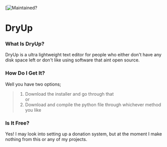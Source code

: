 [![Maintained?](https://img.shields.io/badge/Maintained%3F-yes-green.svg)
# DryUp

### What Is DryUp?
DryUp is a ultra lightweight text editor for people who either don't have any disk space left or don't like using software that aint open source.

### How Do I Get It?
Well you have two options;
> 1) Download the installer and go through that <br>
or
> 2) Download and compile the python file through whichever method you like <br>


### Is It Free?
Yes! I may look into setting up a donation system, but at the moment I make nothing from this or any of my projects.
